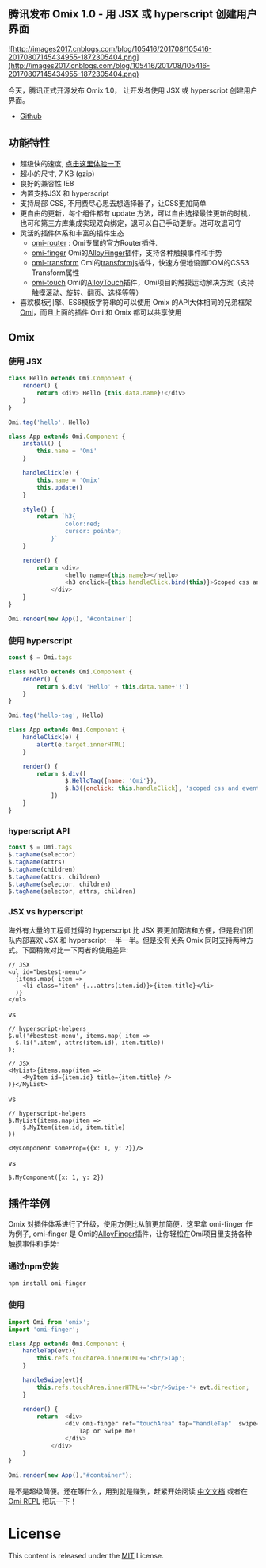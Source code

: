 ## 腾讯发布 Omix 1.0 - 用 JSX 或 hyperscript 创建用户界面

![http://images2017.cnblogs.com/blog/105416/201708/105416-20170807145434955-1872305404.png](http://images2017.cnblogs.com/blog/105416/201708/105416-20170807145434955-1872305404.png)

今天，腾讯正式开源发布 Omix 1.0， 让开发者使用 JSX 或 hyperscript 创建用户界面。

* [Github](https://github.com/AlloyTeam/omix)

## 功能特性

* 超级快的速度, [点击这里体验一下](https://alloyteam.github.io/omix/example/perfs)
* 超小的尺寸, 7 KB (gzip)
* 良好的兼容性 IE8
* 内置支持JSX 和 hyperscript
* 支持局部 CSS, 不用费尽心思去想选择器了，让CSS更加简单
* 更自由的更新，每个组件都有 update 方法，可以自由选择最佳更新的时机，也可和第三方库集成实现双向绑定，退可以自己手动更新。进可攻退可守
* 灵活的插件体系和丰富的插件生态
    * [omi-router](https://github.com/AlloyTeam/omix/tree/master/plugins/omi-router) : Omi专属的官方Router插件.
    * [omi-finger](https://github.com/AlloyTeam/omix/tree/master/plugins/omi-finger) Omi的[AlloyFinger](https://github.com/AlloyTeam/AlloyFinger)插件，支持各种触摸事件和手势
    * [omi-transform](https://github.com/AlloyTeam/omix/tree/master/plugins/omi-transform) Omi的[transformjs](https://alloyteam.github.io/AlloyTouch/transformjs/)插件，快速方便地设置DOM的CSS3 Transform属性
    * [omi-touch](https://github.com/AlloyTeam/omix/tree/master/plugins/omi-touch) Omi的[AlloyTouch](https://github.com/AlloyTeam/AlloyTouch)插件，Omi项目的触摸运动解决方案（支持触摸滚动、旋转、翻页、选择等等）
* 喜欢模板引擎、ES6模板字符串的可以使用 Omix 的API大体相同的兄弟框架 [Omi](https://github.com/AlloyTeam/omi)，而且上面的插件 Omi 和 Omix 都可以共享使用
## Omix 

### 使用 JSX 

``` js
class Hello extends Omi.Component {
    render() {
        return <div> Hello {this.data.name}!</div>
    }
}

Omi.tag('hello', Hello)

class App extends Omi.Component {
    install() {
        this.name = 'Omi'
    }

    handleClick(e) {
        this.name = 'Omix' 
        this.update()
    }

    style() {
        return `h3{
	            color:red;
	            cursor: pointer;
	        }`
    }

    render() {
        return <div>
	            <hello name={this.name}></hello>
	            <h3 onclick={this.handleClick.bind(this)}>Scoped css and event test! click me!</h3>
	        </div>
    }
}

Omi.render(new App(), '#container')
```

### 使用 hyperscript

``` js
const $ = Omi.tags

class Hello extends Omi.Component {
    render() {
        return $.div( 'Hello' + this.data.name+'!')
    }
}

Omi.tag('hello-tag', Hello)

class App extends Omi.Component {
    handleClick(e) {
        alert(e.target.innerHTML)
    }

    render() {
        return $.div([
	            $.HelloTag({name: 'Omi'}),
	            $.h3({onclick: this.handleClick}, 'scoped css and event test! click me!')
	        ])
    }
}
```

### hyperscript API

```js
const $ = Omi.tags
$.tagName(selector)
$.tagName(attrs)
$.tagName(children)
$.tagName(attrs, children)
$.tagName(selector, children)
$.tagName(selector, attrs, children)
```

### JSX vs hyperscript

海外有大量的工程师觉得的 hyperscript 比 JSX 要更加简洁和方便，但是我们团队内部喜欢 JSX 和 hyperscript 一半一半。但是没有关系 Omix 同时支持两种方式。下面稍微对比一下两者的使用差异:

```
// JSX
<ul id="bestest-menu">
  {items.map( item =>
    <li class="item" {...attrs(item.id)}>{item.title}</li>
  )}
</ul>
```
vs
```
// hyperscript-helpers
$.ul('#bestest-menu', items.map( item =>
  $.li('.item', attrs(item.id), item.title))
);
```


```
// JSX
<MyList>{items.map(item => 
    <MyItem id={item.id} title={item.title} />
)}</MyList>
```
vs
```
// hyperscript-helpers
$.MyList(items.map(item => 
    $.MyItem(item.id, item.title)
))
```

```
<MyComponent someProp={{x: 1, y: 2}}/>
```
vs
```
$.MyComponent({x: 1, y: 2})
```

## 插件举例

Omix 对插件体系进行了升级，使用方便比从前更加简便，这里拿 omi-finger 作为例子, omi-finger 是 Omi的[AlloyFinger](https://github.com/AlloyTeam/AlloyFinger)插件，让你轻松在Omi项目里支持各种触摸事件和手势:


### 通过npm安装 

``` js
npm install omi-finger
```

### 使用

```js
import Omi from 'omix';
import 'omi-finger';

class App extends Omi.Component {
    handleTap(evt){
        this.refs.touchArea.innerHTML+='<br/>Tap';
    }

    handleSwipe(evt){
        this.refs.touchArea.innerHTML+='<br/>Swipe-'+ evt.direction;
    }

    render() {
        return  <div>
	            <div omi-finger ref="touchArea" tap="handleTap"  swipe="handleSwipe" >
	                Tap or Swipe Me!
	            </div>
	        </div>
    }
}

Omi.render(new App(),"#container");
```

是不是超级简便。还在等什么，用到就是赚到，赶紧开始阅读 [中文文档](https://github.com/AlloyTeam/omix/tree/master/docs) 或者在 [Omi REPL](https://alloyteam.github.io/omix/repl/) 把玩一下！


# License
This content is released under the [MIT](http://opensource.org/licenses/MIT) License.
